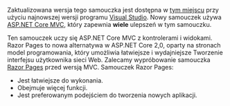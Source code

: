 Zaktualizowana wersja tego samouczka jest dostępna w [tym miejscu](https://docs.microsoft.com/aspnet/core/tutorials/first-mvc-app/start-mvc) przy użyciu najnowszej wersji programu [Visual Studio](https://visualstudio.microsoft.com/). Nowy samouczek używa [ASP.NET Core MVC](https://docs.microsoft.com/aspnet/core/mvc/), który zapewnia **wiele** ulepszeń w tym samouczku.

Ten samouczek uczy się ASP.NET Core MVC z kontrolerami i widokami. Razor Pages to nowa alternatywa w ASP.NET Core 2,0, oparty na stronach model programowania, który umożliwia łatwiejsze i wydajniejsze Tworzenie interfejsu użytkownika sieci Web. Zalecamy wypróbowanie samouczka [Razor Pages](https://docs.microsoft.com/aspnet/core/mvc/razor-pages) przed wersją MVC. Samouczek Razor Pages:

* Jest łatwiejsze do wykonania.
* Obejmuje więcej funkcji.
* Jest preferowanym podejściem do tworzenia nowych aplikacji.
